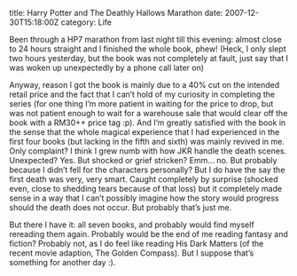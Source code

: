 title: Harry Potter and The Deathly Hallows Marathon
date: 2007-12-30T15:18:00Z
category: Life

Been through a HP7 marathon from last night till this evening: almost close to 24 hours straight and I finished the whole book, phew! (Heck, I only slept two hours yesterday, but the book was not completely at fault, just say that I was woken up unexpectedly by a phone call later on)

Anyway, reason I got the book is mainly due to a 40% cut on the intended retail price and the fact that I can’t hold of my curiosity in completing the series (for one thing I’m more patient in waiting for the price to drop, but was not patient enough to wait for a warehouse sale that would clear off the book with a RM30++ price tag :p). And I’m greatly satisfied with the book in the sense that the whole magical experience that I had experienced in the first four books (but lacking in the fifth and sixth) was mainly revived in me. Only complaint? I think I grew numb with how JKR handle the death scenes. Unexpected? Yes. But shocked or grief stricken? Emm… no. But probably because I didn’t fell for the characters personally? But I do have the say the first death was very, very smart. Caught completely by surprise (shocked even, close to shedding tears because of that loss) but it completely made sense in a way that I can’t possibly imagine how the story would progress should the death does not occur. But probably that’s just me.

But there I have it: all seven books, and probably would find myself rereading them again. Probably would be the end of me reading fantasy and fiction? Probably not, as I do feel like reading His Dark Matters (of the recent movie adaption, The Golden Compass). But I suppose that’s something for another day :).
